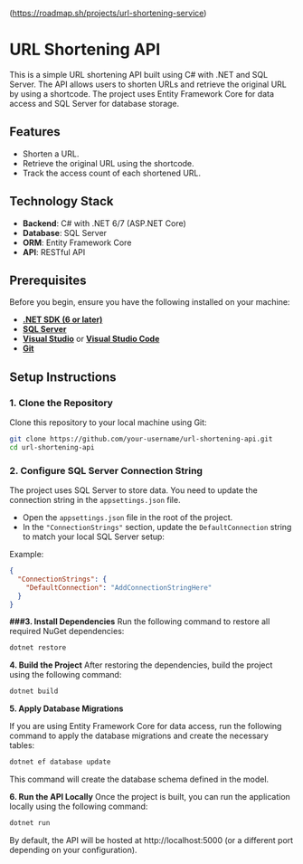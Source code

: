 (https://roadmap.sh/projects/url-shortening-service)

# URL Shortening API

This is a simple URL shortening API built using C# with .NET and SQL Server. The API allows users to shorten URLs and retrieve the original URL by using a shortcode. The project uses Entity Framework Core for data access and SQL Server for database storage.

## Features

- Shorten a URL.
- Retrieve the original URL using the shortcode.
- Track the access count of each shortened URL.

## Technology Stack

- **Backend**: C# with .NET 6/7 (ASP.NET Core)
- **Database**: SQL Server
- **ORM**: Entity Framework Core
- **API**: RESTful API

## Prerequisites

Before you begin, ensure you have the following installed on your machine:

- [**.NET SDK (6 or later)**](https://dotnet.microsoft.com/download)
- [**SQL Server**](https://www.microsoft.com/en-us/sql-server/sql-server-downloads)
- [**Visual Studio**](https://visualstudio.microsoft.com/) or [**Visual Studio Code**](https://code.visualstudio.com/)
- [**Git**](https://git-scm.com/)

## Setup Instructions

### 1. Clone the Repository

Clone this repository to your local machine using Git:

```bash
git clone https://github.com/your-username/url-shortening-api.git
cd url-shortening-api
```

### 2. Configure SQL Server Connection String

The project uses SQL Server to store data. You need to update the connection string in the `appsettings.json` file.

- Open the `appsettings.json` file in the root of the project.
- In the `"ConnectionStrings"` section, update the `DefaultConnection` string to match your local SQL Server setup:

Example:

```json
{
  "ConnectionStrings": {
    "DefaultConnection": "AddConnectionStringHere"
  }
}
```

**###3. Install Dependencies**
Run the following command to restore all required NuGet dependencies:
```bash
dotnet restore
```

**4. Build the Project**
After restoring the dependencies, build the project using the following command:
```bash
dotnet build
```

**5. Apply Database Migrations**

If you are using Entity Framework Core for data access, run the following command to apply the database migrations and create the necessary tables:
```bash
dotnet ef database update
```
This command will create the database schema defined in the model.

**6. Run the API Locally**
Once the project is built, you can run the application locally using the following command:
```bash
dotnet run
```
By default, the API will be hosted at http://localhost:5000 (or a different port depending on your configuration).


















